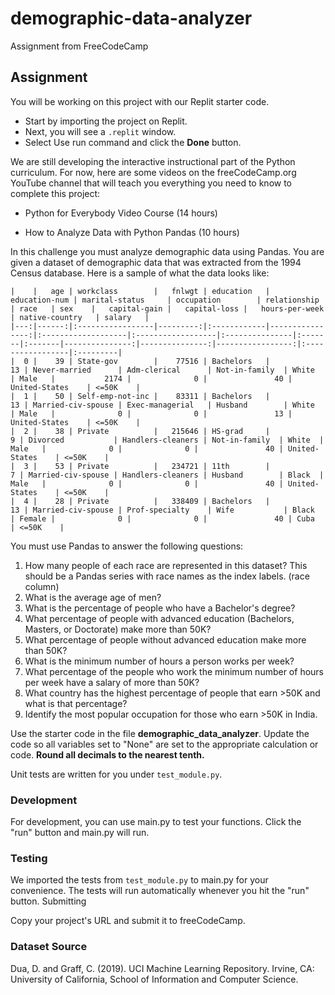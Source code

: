# demographic-data-analyzer
 Assignment from FreeCodeCamp

## Assignment

You will be working on this project with our Replit starter code.

- Start by importing the project on Replit.
- Next, you will see a `.replit` window.
- Select Use run command and click the **Done** button.

We are still developing the interactive instructional part of the Python curriculum. For now, here are some videos on the freeCodeCamp.org YouTube channel that will teach you everything you need to know to complete this project:

- Python for Everybody Video Course (14 hours)

- How to Analyze Data with Python Pandas (10 hours)

In this challenge you must analyze demographic data using Pandas. You are given a dataset of demographic data that was extracted from the 1994 Census database. Here is a sample of what the data looks like:
```
|    |   age | workclass        |   fnlwgt | education   |   education-num | marital-status     | occupation        | relationship   | race   | sex    |   capital-gain |   capital-loss |   hours-per-week | native-country   | salary   |
|---:|------:|:-----------------|---------:|:------------|----------------:|:-------------------|:------------------|:---------------|:-------|:-------|---------------:|---------------:|-----------------:|:-----------------|:---------|
|  0 |    39 | State-gov        |    77516 | Bachelors   |              13 | Never-married      | Adm-clerical      | Not-in-family  | White  | Male   |           2174 |              0 |               40 | United-States    | <=50K    |
|  1 |    50 | Self-emp-not-inc |    83311 | Bachelors   |              13 | Married-civ-spouse | Exec-managerial   | Husband        | White  | Male   |              0 |              0 |               13 | United-States    | <=50K    |
|  2 |    38 | Private          |   215646 | HS-grad     |               9 | Divorced           | Handlers-cleaners | Not-in-family  | White  | Male   |              0 |              0 |               40 | United-States    | <=50K    |
|  3 |    53 | Private          |   234721 | 11th        |               7 | Married-civ-spouse | Handlers-cleaners | Husband        | Black  | Male   |              0 |              0 |               40 | United-States    | <=50K    |
|  4 |    28 | Private          |   338409 | Bachelors   |              13 | Married-civ-spouse | Prof-specialty    | Wife           | Black  | Female |              0 |              0 |               40 | Cuba             | <=50K    |
```
You must use Pandas to answer the following questions:

1. How many people of each race are represented in this dataset? This should be a Pandas series with race names as the index labels. (race column)
2. What is the average age of men?
3. What is the percentage of people who have a Bachelor's degree?
4. What percentage of people with advanced education (Bachelors, Masters, or Doctorate) make more than 50K?
5. What percentage of people without advanced education make more than 50K?
6. What is the minimum number of hours a person works per week?
7. What percentage of the people who work the minimum number of hours per week have a salary of more than 50K?
8. What country has the highest percentage of people that earn >50K and what is that percentage?
9. Identify the most popular occupation for those who earn >50K in India.

Use the starter code in the file **demographic_data_analyzer**. Update the code so all variables set to "None" are set to the appropriate calculation or code. **Round all decimals to the nearest tenth.**

Unit tests are written for you under `test_module.py`.


### Development
For development, you can use main.py to test your functions. Click the "run" button and main.py will run.

### Testing
We imported the tests from `test_module.py` to main.py for your convenience. The tests will run automatically whenever you hit the "run" button.
Submitting


Copy your project's URL and submit it to freeCodeCamp.

### Dataset Source
Dua, D. and Graff, C. (2019). UCI Machine Learning Repository. Irvine, CA: University of California, School of Information and Computer Science.
